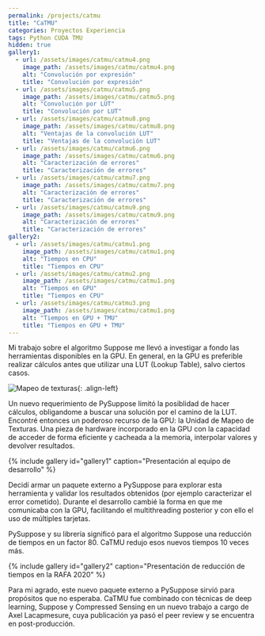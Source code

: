 ```yaml
---
permalink: /projects/catmu
title: "CaTMU"
categories: Proyectos Experiencia
tags: Python CUDA TMU
hidden: true
gallery1:
  - url: /assets/images/catmu/catmu4.png
    image_path: /assets/images/catmu/catmu4.png
    alt: "Convolución por expresión"
    title: "Convolución por expresión"
  - url: /assets/images/catmu/catmu5.png
    image_path: /assets/images/catmu/catmu5.png
    alt: "Convolución por LUT"
    title: "Convolución por LUT"
  - url: /assets/images/catmu/catmu8.png
    image_path: /assets/images/catmu/catmu8.png
    alt: "Ventajas de la convolución LUT"
    title: "Ventajas de la convolución LUT"
  - url: /assets/images/catmu/catmu6.png
    image_path: /assets/images/catmu/catmu6.png
    alt: "Caracterización de errores"
    title: "Caracterización de errores"
  - url: /assets/images/catmu/catmu7.png
    image_path: /assets/images/catmu/catmu7.png
    alt: "Caracterización de errores"
    title: "Caracterización de errores"
  - url: /assets/images/catmu/catmu9.png
    image_path: /assets/images/catmu/catmu9.png
    alt: "Caracterización de errores"
    title: "Caracterización de errores"
gallery2:
  - url: /assets/images/catmu/catmu1.png
    image_path: /assets/images/catmu/catmu1.png
    alt: "Tiempos en CPU"
    title: "Tiempos en CPU"
  - url: /assets/images/catmu/catmu2.png
    image_path: /assets/images/catmu/catmu1.png
    alt: "Tiempos en GPU"
    title: "Tiempos en CPU"
  - url: /assets/images/catmu/catmu3.png
    image_path: /assets/images/catmu/catmu1.png
    alt: "Tiempos en GPU + TMU"
    title: "Tiempos en GPU + TMU"
---
```


Mi trabajo sobre el algoritmo Suppose me llevó a investigar a fondo las
herramientas disponibles en la GPU. En general, en la GPU es preferible realizar
cálculos antes que utilizar una LUT (Lookup Table), salvo ciertos casos.

![Mapeo de texturas](https://upload.wikimedia.org/wikipedia/commons/f/f2/Texture_mapping_demonstration_animation.gif){: .align-left}

Un nuevo requerimiento de PySuppose limitó la posiblidad de hacer cálculos,
obligandome a buscar una solución por el camino de la LUT. Encontré entonces un
poderoso recurso de la GPU: la Unidad de Mapeo de Texturas. Una pieza de 
hardware incorporado en la GPU con la capacidad de acceder de forma eficiente y
cacheada a la memoria, interpolar valores y devolver resultados.

{% include gallery id="gallery1" caption="Presentación al equipo de desarrollo" %}

Decidí armar un paquete externo a PySuppose para explorar esta herramienta y
validar los resultados obtenidos (por ejemplo caracterizar el error cometido).
Durante el desarrollo cambié la forma en que me comunicaba con la GPU, 
facilitando el multithreading posterior y con ello el uso de múltiples tarjetas.

PySuppose y su librería significó para el algoritmo Suppose una reducción de 
tiempos en un factor 80. CaTMU redujo esos nuevos tiempos 10 veces más.

{% include gallery id="gallery2" caption="Presentación de reducción de tiempos en la RAFA 2020" %}

Para mi agrado, este nuevo paquete externo a PySuppose sirvió para propósitos
que no esperaba. CaTMU fue combinado con técnicas de deep learning, Suppose y
Compressed Sensing en un nuevo trabajo a cargo de Axel Lacapmesure, cuya
publicación ya pasó el peer review y se encuentra en post-producción.
